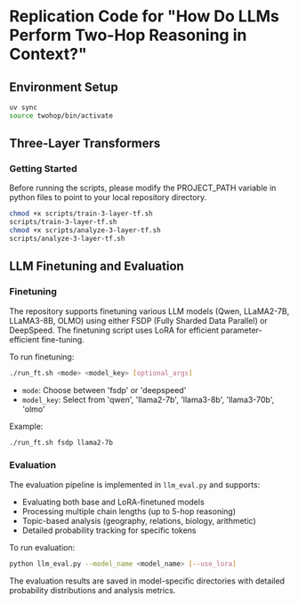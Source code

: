 # Replication Code for "How Do LLMs Perform Two-Hop Reasoning in Context?"

## Environment Setup
```sh
uv sync
source twohop/bin/activate
```



## Three-Layer Transformers
### Getting Started
Before running the scripts, please modify the PROJECT_PATH variable in python files to point to your local repository directory.
```sh
chmod +x scripts/train-3-layer-tf.sh
scripts/train-3-layer-tf.sh
chmod +x scripts/analyze-3-layer-tf.sh
scripts/analyze-3-layer-tf.sh
```

## LLM Finetuning and Evaluation

### Finetuning
The repository supports finetuning various LLM models (Qwen, LLaMA2-7B, LLaMA3-8B, OLMO) using either FSDP (Fully Sharded Data Parallel) or DeepSpeed. The finetuning script uses LoRA for efficient parameter-efficient fine-tuning.

To run finetuning:
```sh
./run_ft.sh <mode> <model_key> [optional_args]
```
- `mode`: Choose between 'fsdp' or 'deepspeed'
- `model_key`: Select from 'qwen', 'llama2-7b', 'llama3-8b', 'llama3-70b', 'olmo'

Example:
```sh
./run_ft.sh fsdp llama2-7b
```


### Evaluation
The evaluation pipeline is implemented in `llm_eval.py` and supports:
- Evaluating both base and LoRA-finetuned models
- Processing multiple chain lengths (up to 5-hop reasoning)
- Topic-based analysis (geography, relations, biology, arithmetic)
- Detailed probability tracking for specific tokens

To run evaluation:
```sh
python llm_eval.py --model_name <model_name> [--use_lora]
```

The evaluation results are saved in model-specific directories with detailed probability distributions and analysis metrics.
